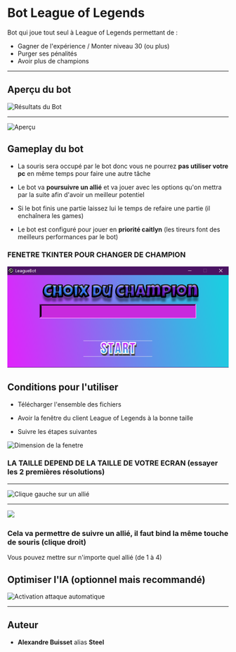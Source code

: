 # Bot League of Legends
 
Bot qui joue tout seul à League of Legends permettant de : 
* Gagner de l'expérience / Monter niveau 30 (ou plus)
* Purger ses pénalités
* Avoir plus de champions


***

## Aperçu du bot
![Résultats du Bot](https://github.com/Steelataure/Bot-leveling-League-of-Legends/blob/league/Readme/IA%20taff.PNG 'Résultats du Bot')  

***

![Aperçu](https://github.com/Steelataure/Bot-leveling-League-of-Legends/blob/league/Readme/apercu.gif)

## Gameplay du bot

* La souris sera occupé par le bot donc vous ne pourrez **pas utiliser votre pc** en même temps pour faire une autre tâche 
* Le bot va **poursuivre un allié** et va jouer avec les options qu'on mettra par la suite afin d'avoir un meilleur potentiel   
* Si le bot finis une partie laissez lui le temps de refaire une partie (il enchaînera les games)

* Le bot est configuré pour jouer en **priorité caitlyn** (les tireurs font des meilleurs performances par le bot)  
### FENETRE TKINTER POUR CHANGER DE CHAMPION

![Tkinter](https://github.com/Steelataure/Bot-League-of-Legends/blob/master/Readme/choix.PNG 'interface')


## Conditions pour l'utiliser

* Télécharger l'ensemble des fichiers


* Avoir la fenêtre du client League of Legends à la bonne taille
* Suivre les étapes suivantes

![Dimension de la fenetre](https://github.com/Steelataure/Bot-leveling-League-of-Legends/blob/league/Readme/fenetre.PNG 'Dimension de la fenetre')
### LA TAILLE DEPEND DE LA TAILLE DE VOTRE ECRAN (essayer les 2 premières résolutions)

***

![Clique gauche sur un allié](https://github.com/Steelataure/Bot-leveling-League-of-Legends/blob/league/Readme/clique%20gauche.PNG 'Clique gauche sur un allié')

***

![](https://github.com/Steelataure/Bot-leveling-League-of-Legends/blob/league/Readme/clique%20cam.PNG)

### Cela va permettre de suivre un allié, il faut bind la même touche de souris (clique droit) 
Vous pouvez mettre sur n'importe quel allié (de 1 à 4)


## Optimiser l'IA (optionnel mais recommandé)
![Activation attaque automatique](https://github.com/Steelataure/Bot-leveling-League-of-Legends/blob/league/Readme/attaque%20auto.PNG?raw=true "Attaque automatique")

***

## Auteur

* **Alexandre Buisset** alias **Steel**
